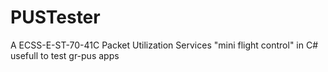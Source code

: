 # PUSTester
A ECSS-E-ST-70-41C Packet Utilization Services "mini flight control" in C# usefull to test gr-pus apps 
